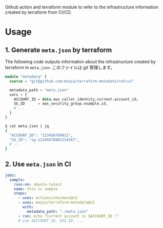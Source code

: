 Github action and terraform module to refer to the infrastructure information created by terraform from CI/CD.

# Usage

## 1. Generate `meta.json` by terraform

The following code outputs information about the infrastructure created by terraform in `meta.json`.
このファイルは git 管理します。

```terraform
module "metadata" {
  source = "git@github.com:moajo/terraform-metadata?ref=v1"

  metadata_path = "meta.json"
  vars = {
    ACCOUNT_ID = data.aws_caller_identity.current.account_id,
    SG_ID      = aws_security_group.example.id,
    # ...
  }
}
```

```bash
$ cat meta.json | jq
{
  "ACCOUNT_ID": "123456789012",
  "SG_ID": "sg-12345678901234567",
  # ...
}
```

## 2. Use `meta.json` in CI

```yaml
jobs:
  sample:
    runs-on: ubuntu-latest
    name: this is sample
    steps:
      - uses: actions/checkout@v3
      - uses: moajo/terraform-metadata@v1
        with:
          metadata_path: "./meta.json"
      - run: echo "Current account is $ACCOUNT_ID !"
      # use $ACCOUNT_ID, $SG_ID, ...
```
